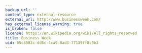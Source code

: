 ```yaml
---
backup_url: ''
content_type: external-resource
external_url: http://www.businessweek.com/
has_external_license_warning: true
is_broken: false
license: https://en.wikipedia.org/wiki/All_rights_reserved
title: Business Week
uid: 05c3583c-dd5c-4ca9-8ad3-77139ff8c0b3
---
```

